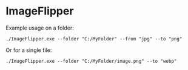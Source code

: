 # ImageFlipper
Example usage on a folder:
```
./ImageFlipper.exe --folder "C:/MyFolder" --from "jpg" --to "png"
```
Or for a single file:
```
./ImageFlipper.exe --folder "C:/MyFolder/image.png" --to "webp"
```
